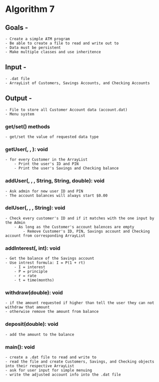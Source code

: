 # Algorithm 7

## Goals -
    - Create a simple ATM program
    - Be able to create a file to read and write out to
    - Data must be persistent
    - Make multiple classes and use inheritence

## Input -
    - .dat file
    - ArrayList of Customers, Savings Accounts, and Checking Accounts

## Output -
    - File to store all Customer Account data (account.dat)
    - Menu system

### get/set() methods
    - get/set the value of requested data type

### getUser(<Customer>, <Savings>, <Checking>): void
    - for every Customer in the ArrayList
        - Print the user's ID and PIN
        - Print the user's Savings and Checking balance

### addUser(<Customer>, <Savings>, <Checking>, String, String, double): void
    - Ask admin for new user ID and PIN
    - The account balances will always start $0.00

### delUser(<Customer>, <Savings>, <Checking>, String): void
    - Check every customer's ID and if it matches with the one input by the Admin
        - As long as the Customer's account balences are empty
            - Remove Customer's ID, PIN, Savings account and Checking account from corresponding ArrayList

### addInterest(<Savings>, int): void
    - Get the balance of the Savings account
    - Use intrest formula: I = P(1 + rt)
        - I = interest
        - P = principle
        - r = rate
        - t = time(months)

### withdraw(double): void
    - if the amount requested if higher than tell the user they can not withdraw that amount
    - otherwise remove the amount from balance

### deposit(double): void
    - add the amount to the balance

### main(): void
    - create a .dat file to read and write to
    - read the file and create Customers, Savings, and Checking objects into their respective ArrayList
    - ask for user input for simple menuing
    - write the adjusted account info into the .dat file